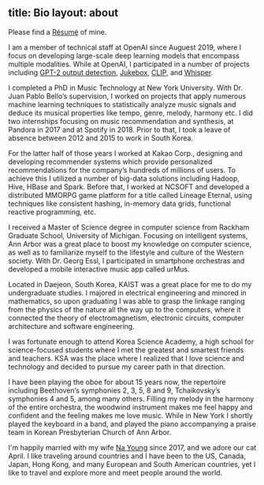 title: Bio
layout: about
---

Please find a [Résumé](resume-jongwook-kim.pdf) of mine.

I am a member of technical staff at OpenAI since Auguest 2019, where I focus on developing large-scale deep learning models that encompass multiple modalities. While at OpenAI, I participated in a number of projects including [GPT-2 output detection](https://github.com/openai/gpt-2-output-dataset/tree/master/detector), [Jukebox](https://openai.com/blog/jukebox), [CLIP](https://openai.com/blog/clip/), and [Whisper](https://openai.com/research/whisper).

I completed a PhD in Music Technology at New York University. With Dr. Juan Pablo Bello’s supervision, I worked on projects that apply numerous machine learning techniques to statistically analyze music signals and deduce its musical properties like tempo, genre, melody, harmony etc. I did two internships focusing on music recommendation and synthesis, at Pandora in 2017 and at Spotify in 2018. Prior to that, I took a leave of absence between 2012 and 2015 to work in South Korea.

For the latter half of those years I worked at Kakao Corp., designing and developing recommender systems which provide personalized recommendations for the company’s hundreds of millions of users. To achieve this I utilized a number of big-data solutions including Hadoop, Hive, HBase and Spark. Before that, I worked at NCSOFT and developed a distributed MMORPG game platform for a title called Lineage Eternal, using techniques like consistent hashing, in-memory data grids, functional reactive programming, etc.

I received a Master of Science degree in computer science from Rackham Graduate School, University of Michigan. Focusing on intelligent systems, Ann Arbor was a great place to boost my knowledge on computer science, as well as to familiarize myself to the lifestyle and culture of the Western society. With Dr. Georg Essl, I participated in smartphone orchestras and developed a mobile interactive music app called urMus.

Located in Daejeon, South Korea, KAIST was a great place for me to do my undergraduate studies. I majored in electrical engineering and minored in mathematics, so upon graduating I was able to grasp the linkage ranging from the physics of the nature all the way up to the computers, where it connected the theory of electromagnetism, electronic circuits, computer architecture and software engineering.

I was fortunate enough to attend Korea Science Academy, a high school for science-focused students where I met the greatest and smartest friends and teachers. KSA was the place where I realized that I love science and technology and decided to pursue my career path in that direction.

I have been playing the oboe for about 15 years now, the repertoire including Beethoven’s symphonies 2, 3, 5, 8 and 9, Tchaikovsky’s symphonies 4 and 5, among many others. Filling my melody in the harmony of the entire orchestra, the woodwind instrument makes me feel happy and confident and the feeling makes me love music. While in New York I shortly played the keyboard in a band, and played the piano accompanying a praise team in Korean Presbyterian Church of Ann Arbor.

I'm happily married with my wife [Na Young](https://nayoungjun.github.io/) since 2017, and we adore our cat April. I like traveling around countries and I have been to the US, Canada, Japan, Hong Kong, and many European and South American countries, yet I like to travel and explore more and meet people around the world.
